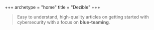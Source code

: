 +++
archetype = "home"
title = "Dezible"
+++

> Easy to understand, high-quality articles on getting started with cybersecurity with a focus on **blue-teaming**.


